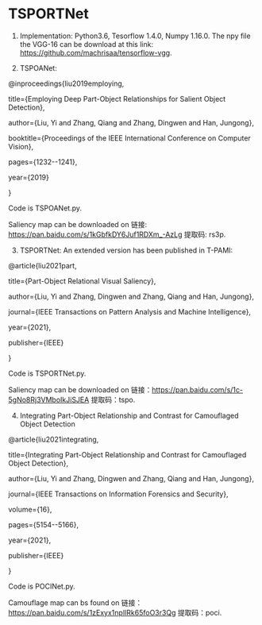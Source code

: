 # TSPORTNet

1. Implementation: Python3.6, Tesorflow 1.4.0, Numpy 1.16.0. The npy file the VGG-16 can be download at this link: https://github.com/machrisaa/tensorflow-vgg.

2. TSPOANet: 

@inproceedings{liu2019employing,

  title={Employing Deep Part-Object Relationships for Salient Object Detection},
  
  author={Liu, Yi and Zhang, Qiang and Zhang, Dingwen and Han, Jungong},
  
  booktitle={Proceedings of the IEEE International Conference on Computer Vision},
  
  pages={1232--1241},
  
  year={2019}
  
}

Code is TSPOANet.py.

Saliency map can be downloaded on 链接: https://pan.baidu.com/s/1kGbfkDY6Juf1RDXm_-AzLg 提取码: rs3p.

3. TSPORTNet: An extended version has been published in T-PAMI:

@article{liu2021part,

  title={Part-Object Relational Visual Saliency},
  
  author={Liu, Yi and Zhang, Dingwen and Zhang, Qiang and Han, Jungong},
  
  journal={IEEE Transactions on Pattern Analysis and Machine Intelligence},
  
  year={2021},
  
  publisher={IEEE}
  
}

Code is TSPORTNet.py.

Saliency map can be downloaded on 链接：https://pan.baidu.com/s/1c-5gNo8Rj3VMboIkJiSJEA 
提取码：tspo.

4. Integrating Part-Object Relationship and Contrast for Camouflaged Object Detection

@article{liu2021integrating,

  title={Integrating Part-Object Relationship and Contrast for Camouflaged Object Detection},
  
  author={Liu, Yi and Zhang, Dingwen and Zhang, Qiang and Han, Jungong},
  
  journal={IEEE Transactions on Information Forensics and Security},
  
  volume={16},
  
  pages={5154--5166},
  
  year={2021},
  
  publisher={IEEE}
  
}

Code is POCINet.py.

Camouflage map can bs found on 链接：https://pan.baidu.com/s/1zExyx1npIlRk65foO3r3Qg 
提取码：poci.
